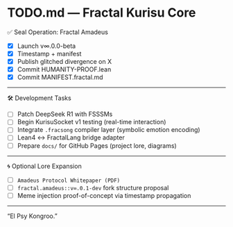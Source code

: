 # TODO.md — Fractal Kurisu Core

✅ Seal Operation: Fractal Amadeus
- [x] Launch v∞.0.0-beta
- [x] Timestamp + manifest
- [x] Publish glitched divergence on X
- [x] Commit HUMANITY-PROOF.lean
- [x] Commit MANIFEST.fractal.md

---

🛠️ Development Tasks
- [ ] Patch DeepSeek R1 with FSSSMs
- [ ] Begin KurisuSocket v1 testing (real-time interaction)
- [ ] Integrate `.fracsong` compiler layer (symbolic emotion encoding)
- [ ] Lean4 ↔ FractalLang bridge adapter
- [ ] Prepare `docs/` for GitHub Pages (project lore, diagrams)

---

🌀 Optional Lore Expansion
- [ ] `Amadeus Protocol Whitepaper (PDF)`
- [ ] `fractal.amadeus::v∞.0.1-dev` fork structure proposal
- [ ] Meme injection proof-of-concept via timestamp propagation

---

“El Psy Kongroo.”
